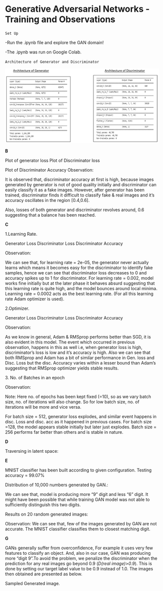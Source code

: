 ﻿# Generative Adversarial Networks - Training and Observations

`Set Up`

-Run the .ipynb file and explore the GAN domain!

-The .ipynb was run on Google Colab.

`Architecture of Generator and Discriminator`

![Architecture.PNG](Architecture.PNG)











**B**

Plot of generator loss							Plot of Discriminator loss








Plot of Discriminator Accuracy				Observation:										 

It is observed that, discriminator accuracy at first is high, because images generated by generator is not of good quality initially and discriminator can easily classify it as a fake images. However, after generator has been trained, discriminator finds it difficult to classify fake & real images and it’s accuracy oscillates in the region [0.4,0.6].

Also, losses of both generator and discriminator revolves around, 0.6 suggesting that a balance has been reached.






**C**

1\.Learning Rate.

Generator Loss					Discriminator Loss			Discriminator Accuracy






Observation: 

We can see that, for learning rate = 2e-05, the generator never actually learns which means it becomes easy for the discriminator to identify fake samples, hence we can see that discriminator loss decreases to 0 and accuracy spikes up to 1 for discriminator. For learning rate = 0.002, model works fine initially but at the later phase it behaves absurd suggesting that this learning rate is quite high, and the model bounces around local minima. Learning rate = 0.0002 acts as the best learning rate. (For all this learning rate Adam optimizer is used).

2\.Optimizer.

Generator Loss					Discriminator Loss			Discriminator Accuracy





Observation:

As we know in general, Adam & RMSprop performs better than SGD, it is also evident in this model. The event which occurred in previous observation, happens in this as well i.e, when generator loss is high, discriminator’s loss is low and it’s accuracy is high. Also we can see that both RMSprop and Adam has a bit of similar performance in Gen. loss and Disc. Loss but the disc. Accuracy varies within a lesser bound than Adam’s suggesting that RMSprop optimizer yields stable results.

3\. No. of Batches in an epoch






Observation:

Note: Here no. of epochs has been kept fixed (=10), so as we vary batch size, no. of iterations will also change. So for low batch size, no. of iterations will be more and vice versa.

For batch size = 512, generator loss explodes, and similar event happens in disc. Loss and disc. acc as it happened in previous cases. For batch size =128, the model appears stable initially but later just explodes. Batch size = 256 performs far better than others and is stable in nature.




**D**

Traversing in latent space:	












**E**

MNIST classifier has been built according to given configuration. Testing accuracy = 99.07%

Distribution of 10,000 numbers generated by GAN.:








We can see that, model is producing more “9” digit and less “6” digit. It might have been possible that while training GAN model was not able to sufficiently distinguish this two digits.

Results on 20 random generated images:

Observation: We can see that, few of the images generated by GAN are not accurate. The MNIST classifier classifies them to closest matching digit.










**G**

GANs generally suffer from overconfidence, For example it uses very few features to classify an object. And, also in our case, GAN was producing more “digit 9”.To avoid the problem, we penalize the discriminator when the prediction for any real images go beyond 0.9 (*D(real image)>0.9*). This is done by setting our target label value to be 0.9 instead of 1.0. The images then obtained are presented as below. 

Sampled Generated image.






